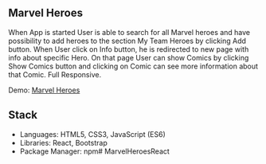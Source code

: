 ## Marvel Heroes

When App is started User is able to search for all Marvel heroes and have possibility to add heroes to the section My Team Heroes by clicking Add button. When User click on Info button, he is redirected to new page with info about specific Hero. On that page User can show Comics by clicking Show Comics button and clicking on Comic can see more information about that Comic. Full Responsive.

Demo: [Marvel Heroes](https://nenaddimitrijevic89.github.io/Marvel-Heroes/)

## Stack

* Languages: HTML5, CSS3, JavaScript (ES6)
* Libraries: React, Bootstrap
* Package Manager: npm# MarvelHeroesReact
